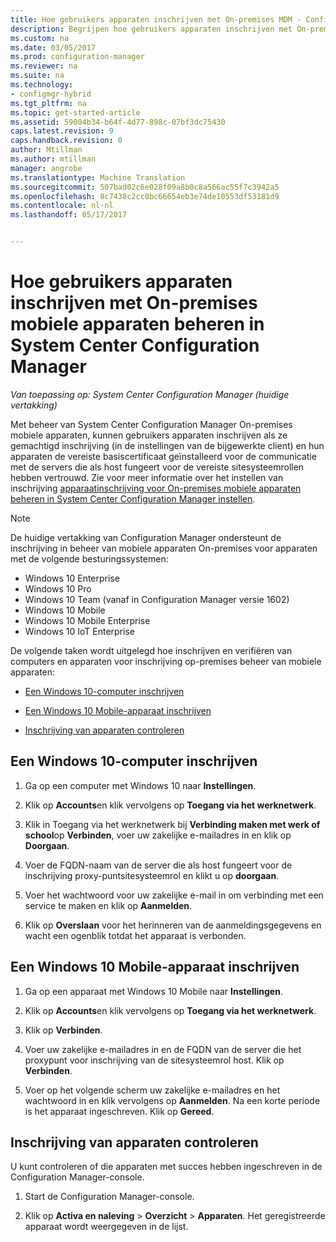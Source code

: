 ```yaml
---
title: Hoe gebruikers apparaten inschrijven met On-premises MDM - Configuration Manager | Microsoft-documenten
description: Begrijpen hoe gebruikers apparaten inschrijven met On-premises mobiele apparaten beheren in System Center Configuration Manager.
ms.custom: na
ms.date: 03/05/2017
ms.prod: configuration-manager
ms.reviewer: na
ms.suite: na
ms.technology:
- configmgr-hybrid
ms.tgt_pltfrm: na
ms.topic: get-started-article
ms.assetid: 59004b34-b64f-4d77-898c-07bf3dc75430
caps.latest.revision: 9
caps.handback.revision: 0
author: Mtillman
ms.author: mtillman
manager: angrobe
ms.translationtype: Machine Translation
ms.sourcegitcommit: 507bad02c6e028f09a8b0c8a566ac55f7c3942a5
ms.openlocfilehash: 8c7438c2cc0bc66654eb3e74de10553df53181d9
ms.contentlocale: nl-nl
ms.lasthandoff: 05/17/2017


---
```

# <a name="how-users-enroll-devices-with-on-premises-mobile-device-management-in-system-center-configuration-manager"></a>Hoe gebruikers apparaten inschrijven met On-premises mobiele apparaten beheren in System Center Configuration Manager

*Van toepassing op: System Center Configuration Manager (huidige vertakking)*

Met beheer van System Center Configuration Manager On-premises mobiele apparaten, kunnen gebruikers apparaten inschrijven als ze gemachtigd inschrijving (in de instellingen van de bijgewerkte client) en hun apparaten de vereiste basiscertificaat geïnstalleerd voor de communicatie met de servers die als host fungeert voor de vereiste sitesysteemrollen hebben vertrouwd. Zie voor meer informatie over het instellen van inschrijving [apparaatinschrijving voor On-premises mobiele apparaten beheren in System Center Configuration Manager instellen](../../mdm/get-started/set-up-device-enrollment-on-premises-mdm.md).  

> [!NOTE]  
>  De huidige vertakking van Configuration Manager ondersteunt de inschrijving in beheer van mobiele apparaten On-premises voor apparaten met de volgende besturingssystemen:  
>   
> -  Windows 10 Enterprise  
> -   Windows 10 Pro  
> -   Windows 10 Team \(vanaf in Configuration Manager versie 1602\)  
> -   Windows 10 Mobile  
> -   Windows 10 Mobile Enterprise
> -   Windows 10 IoT Enterprise   

De volgende taken wordt uitgelegd hoe inschrijven en verifiëren van computers en apparaten voor inschrijving op\-premises beheer van mobiele apparaten:  

-   [Een Windows 10-computer inschrijven](#bkmk_enrollDesk)  

-   [Een Windows 10 Mobile-apparaat inschrijven](#bkmk_enrollMob)  

-   [Inschrijving van apparaten controleren](#bkmk_verify)  

##  <a name="bkmk_enrollDesk"></a> Een Windows 10-computer inschrijven  

1.  Ga op een computer met Windows 10 naar **Instellingen**.  

2.  Klik op **Accounts**en klik vervolgens op **Toegang via het werknetwerk**.  

3.  Klik in Toegang via het werknetwerk bij **Verbinding maken met werk of school**op **Verbinden**, voer uw zakelijke e-mailadres in en klik op **Doorgaan**.  

4.  Voer de FQDN-naam van de server die als host fungeert voor de inschrijving proxy-puntsitesysteemrol en klikt u op **doorgaan**.  

5.  Voer het wachtwoord voor uw zakelijke e-mail in om verbinding met een service te maken en klik op **Aanmelden**.  

6.  Klik op **Overslaan** voor het herinneren van de aanmeldingsgegevens en wacht een ogenblik totdat het apparaat is verbonden.  

##  <a name="bkmk_enrollMob"></a> Een Windows 10 Mobile-apparaat inschrijven  

1.  Ga op een apparaat met Windows 10 Mobile naar **Instellingen**.  

2.  Klik op **Accounts**en klik vervolgens op **Toegang via het werknetwerk**.  

3.  Klik op **Verbinden**.  

4.  Voer uw zakelijke e-mailadres in en de FQDN van de server die het proxypunt voor inschrijving van de sitesysteemrol host. Klik op **Verbinden**.  

5.  Voer op het volgende scherm uw zakelijke e-mailadres en het wachtwoord in en klik vervolgens op **Aanmelden**. Na een korte periode is het apparaat ingeschreven. Klik op **Gereed**.  

##  <a name="bkmk_verify"></a> Inschrijving van apparaten controleren  
 U kunt controleren of die apparaten met succes hebben ingeschreven in de Configuration Manager-console.  

1.  Start de Configuration Manager-console.  

2.  Klik op **Activa en naleving** > **Overzicht** > **Apparaten**. Het geregistreerde apparaat wordt weergegeven in de lijst.  

